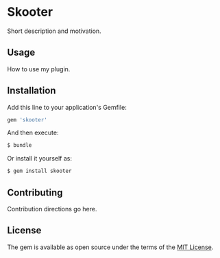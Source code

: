 # Skooter
Short description and motivation.

## Usage
How to use my plugin.

## Installation
Add this line to your application's Gemfile:

```ruby
gem 'skooter'
```

And then execute:
```bash
$ bundle
```

Or install it yourself as:
```bash
$ gem install skooter
```

## Contributing
Contribution directions go here.

## License
The gem is available as open source under the terms of the [MIT License](http://opensource.org/licenses/MIT).
